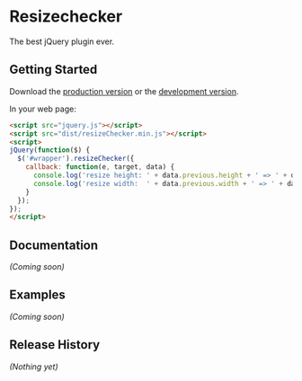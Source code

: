 # Resizechecker

The best jQuery plugin ever.

## Getting Started
Download the [production version][min] or the [development version][max].

[min]: https://raw.github.com/silvers/jquery-resizeChecker/master/dist/resizeChecker.min.js
[max]: https://raw.github.com/silvers/jquery-resizeChecker/master/dist/resizeChecker.js

In your web page:

```html
<script src="jquery.js"></script>
<script src="dist/resizeChecker.min.js"></script>
<script>
jQuery(function($) {
  $('#wrapper').resizeChecker({
    callback: function(e, target, data) {
      console.log('resize height: ' + data.previous.height + ' => ' + data.current.height);
      console.log('resize width:  ' + data.previous.width + ' => ' + data.current.width);
    }
  });
});
</script>
```

## Documentation
_(Coming soon)_

## Examples
_(Coming soon)_

## Release History
_(Nothing yet)_

